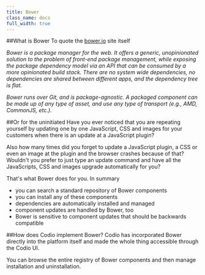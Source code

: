 ```yaml
---
title: Bower
class_name: docs
full_width: true
---
```


##What is Bower
To quote the [bower.io](http://bower.io) site itself

*Bower is a package manager for the web. It offers a generic, unopinionated solution to the problem of front-end package management, while exposing the package dependency model via an API that can be consumed by a more opinionated build stack. There are no system wide dependencies, no dependencies are shared between different apps, and the dependency tree is flat.*

*Bower runs over Git, and is package-agnostic. A packaged component can be made up of any type of asset, and use any type of transport (e.g., AMD, CommonJS, etc.).*

##Or for the uninitiated
Have you ever noticed that you are repeating yourself by updating one by one JavaScript, CSS and images for your customers when there is an update at a JavaScript plugin?

Also how many times did you forget to update a JavaScript plugin, a CSS or even an image at the plugin and the browser crashes because of that? Wouldn't you prefer to just type an update command and have all the JavaScripts, CSS and images upgrade automatically for you? 

That's what Bower does for you. In summary

- you can search a standard repository of Bower components
- you can install any of these components
- dependencies are automatically installed and managed
- component updates are handled by Bower, too
- Bower is sensitive to component updates that should be backwards compatible


##How does Codio implement Bower?
Codio has incorporated Bower directly into the platform itself and made the whole thing accessible through the Codio UI.

You can browse the entire registry of Bower components and then manage installation and uninstallation.

